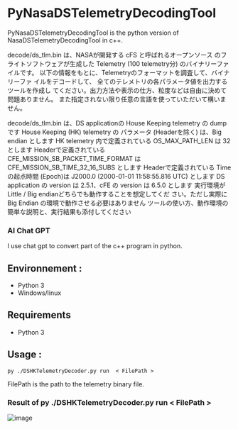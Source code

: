 # PyNasaDSTelemetryDecodingTool
PyNasaDSTelemetryDecodingTool is the python version of NasaDSTelemetryDecodingTool in c++.
 
decode/ds_tlm.bin は、NASAが開発する cFS と呼ばれるオープンソース のフライトソフトウェアが生成した 
Telemetry (100 telemetry分) のバイナリーファイルです。 以下の情報をもとに、Telemetryのフォーマットを調査して、バイナリーファ イルをデコードして、
全てのテレメトリの各パラメータ値を出力するツールを作成し てください。出力方法や表示の仕方、粒度などは自由に決めて問題ありません。 また指定されない限り任意の言語を使っていただいて構いません。

decode/ds_tlm.bin は、DS applicationの House Keeping telemetry の dump です
House Keeping (HK) telemetry の パラメータ (Headerを除く) は、Big endian とします
HK telemetry 内で定義されている OS_MAX_PATH_LEN は 32 とします
Headerで定義されている CFE_MISSION_SB_PACKET_TIME_FORMAT は CFE_MISSION_SB_TIME_32_16_SUBS とします
Headerで定義されている Timeの起点時間 (Epoch)は J2000.0 (2000-01-01 11:58:55.816 UTC) とします
DS application の version は 2.5.1、cFE の version は 6.5.0 とします
実行環境が Little / Big endianどちらでも動作することを想定してくだ さい。ただし実際に Big Endian の環境で動作させる必要はありません
ツールの使い方、動作環境の簡単な説明と、実行結果も添付してください

### AI Chat GPT
I use chat gpt to convert part of the c++ program in python.

## Environnement :
- Python 3
- Windows/linux

## Requirements
- Python 3

## Usage :  
```
py ./DSHKTelemetryDecoder.py run  < FilePath >
```
FilePath is the path to the telemetry binary file.  

### Result of py ./DSHKTelemetryDecoder.py run  < FilePath >
![image](https://github.com/moonlight83340/PyNasaDSTelemetryDecodingTool/assets/6190795/35e39606-9191-4828-9d95-ae24bee5376c)

